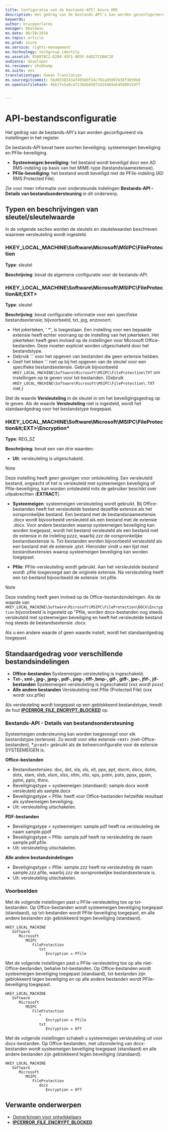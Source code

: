 ```yaml
---
title: Configuratie van de bestands-API| Azure RMS
description: Het gedrag van de bestands-API's kan worden geconfigureerd via instellingen in het register.
keywords: 
author: bruceperlerms
manager: mbaldwin
ms.date: 06/28/2016
ms.topic: article
ms.prod: azure
ms.service: rights-management
ms.technology: techgroup-identity
ms.assetid: 930878C2-D2B4-45F1-885F-64927CEBAC1D
audience: developer
ms.reviewer: shubhamp
ms.suite: ems
translationtype: Human Translation
ms.sourcegitcommit: 56d0538243af49580f24c701ad5097b30f3059b0
ms.openlocfilehash: 46b1fe5a0c4f138db65072d14489a5d588015df7


---
```


# API-bestandsconfiguratie


Het gedrag van de bestands-API's kan worden geconfigureerd via instellingen in het register.

De bestands-API bevat twee soorten beveiliging: systeemeigen beveiliging en PFile-beveiliging.

-   **Systeemeigen beveiliging**: het bestand wordt beveiligd door een AD RMS-indeling op basis van het MIME-type (bestandsnaamextensie).
-   **PFile-beveiliging**: het bestand wordt beveiligd met de PFile-indeling (AD RMS Protected File).

Zie voor meer informatie over ondersteunde indelingen **Bestands-API - Details van bestandsondersteuning** in dit onderwerp.

## Typen en beschrijvingen van sleutel/sleutelwaarde

In de volgende secties worden de sleutels en sleutelwaarden beschreven waarmee versleuteling wordt ingesteld.

### HKEY_LOCAL_MACHINE\Software\Microsoft\MSIPC\FileProtection

**Type**: sleutel

**Beschrijving**: bevat de algemene configuratie voor de bestands-API.

### HKEY_LOCAL_MACHINE\Software\Microsoft\MSIPC\FileProtection\&lt;EXT&gt;

**Type**: sleutel

**Beschrijving**: bevat configuratie-informatie voor een specifieke bestandsextensie; bijvoorbeeld, txt, jpg, enzovoort.

- Het jokerteken, ' *', is toegestaan. Een instelling voor een bepaalde extensie heeft echter voorrang op de instelling van het jokerteken. Het jokerteken heeft geen invloed op de instellingen voor Microsoft Office-bestanden. Deze moeten expliciet worden uitgeschakeld door het bestandstype.
- Gebruik '.' voor het opgeven van bestanden die geen extensie hebben.
- Geef het teken '.' niet op bij het opgeven van de sleutel voor een specifieke bestandsextensie. Gebruik bijvoorbeeld `HKEY_LOCAL_MACHINE\Software\Microsoft\MSIPC\FileProtection\TXT` om instellingen op te geven voor txt-bestanden. (Gebruik `HKEY_LOCAL_MACHINE\Software\Microsoft\MSIPC\FileProtection\.TXT` niet.)

Stel de waarde **Versleuteling** in de sleutel in om het beveiligingsgedrag op te geven. Als de waarde **Versleuteling** niet is ingesteld, wordt het standaardgedrag voor het bestandstype toegepast.


### HKEY_LOCAL_MACHINE\Software\Microsoft\MSIPC\FileProtection\&lt;EXT&gt;\Encryption*

**Type**: REG_SZ

**Beschrijving**: bevat een van drie waarden:

- **Uit**: versleuteling is uitgeschakeld.

> [!Note] 
> Deze instelling heeft geen gevolgen voor ontsleuteling. Een versleuteld bestand, ongeacht of het is versleuteld met systeemeigen beveiliging of Pfile-beveiliging, kan worden ontsleuteld mits de gebruiker beschikt over uitpakrechten (**EXTRACT**).

- **Systeemeigen**: systeemeigen versleuteling wordt gebruikt. Bij Office-bestanden heeft het versleutelde bestand dezelfde extensie als het oorspronkelijke bestand. Een bestand met de bestandsnaamextensie .docx wordt bijvoorbeeld versleuteld als een bestand met de extensie .docx. Voor andere bestanden waarop systeemeigen beveiliging kan worden toegepast, wordt het bestand versleuteld als een bestand met de extensie in de indeling p*zzz*, waarbij *zzz* de oorspronkelijke bestandsextensie is. Txt-bestanden worden bijvoorbeeld versleuteld als een bestand met de extensie .ptxt. Hieronder vindt u een lijst met bestandsextensies waarop systeemeigen beveiliging kan worden toegepast.

- **Pfile**: PFile-versleuteling wordt gebruikt. Aan het versleutelde bestand wordt .pfile toegevoegd aan de originele extensie. Na versleuteling heeft een txt-bestand bijvoorbeeld de extensie .txt.pfile.


> [!Note] 
> Deze instelling heeft geen invloed op de Office-bestandsindelingen. Als de waarde van `HKEY_LOCAL_MACHINE\Software\Microsoft\MSIPC\FileProtection\DOCX\Encryption` bijvoorbeeld is ingesteld op &quot;Pfile, worden docx-bestanden nog steeds versleuteld met systeemeigen beveiliging en heeft het versleutelde bestand nog steeds de bestandsextensie .docx.

Als u een andere waarde of geen waarde instelt, wordt het standaardgedrag toegepast.

## Standaardgedrag voor verschillende bestandsindelingen

-   **Office-bestanden** Systeemeigen versleuteling is ingeschakeld.
-   **Txt-, xml-, jpg-, jpeg-, pdf-, png-, tiff-,bmp-, gif-, giff-, jpe-, jfif-, jif-bestanden** Systeemeigen versleuteling is ingeschakeld (xxx wordt pxxx)
-   **Alle andere bestanden** Versleuteling met Pfile (Protected File) (xxx wordr xxx.pfile)

Als versleuteling wordt toegepast op een geblokkeerd bestandstype, treedt de fout [**IPCERROR\_FILE\_ENCRYPT\_BLOCKED**](/rights-management/sdk/2.1/api/win/error%20codes) op.

### Bestands-API - Details van bestandsondersteuning

Systeemeigen ondersteuning kan worden toegevoegd voor elk bestandstype (extensie). Zo wordt voor elke extensie &lt;ext&gt; (niet-Office-bestanden), \*.p&lt;ext&gt; gebruikt als de beheerconfiguratie voor de extensie SYSTEEMEIGEN is.

**Office-bestanden**

-   Bestandsextensies: doc, dot, xla, xls, xlt, pps, ppt, docm, docx, dotm, dotx, xlam, xlsb, xlsm, xlsx, xltm, xltx, xps, potm, potx, ppsx, ppsm, pptm, pptx, thmx.
-   Beveiligingstype = systeemeigen (standaard): sample.docx wordt versleuteld als sample.docx
-   Beveiligingstype = Pfile: heeft voor Office-bestanden hetzelfde resultaat als systeemeigen beveiliging.
-   Uit: versleuteling uitschakelen.

**PDF-bestanden**

-   Beveiligingstype = systeemeigen: sample.pdf heeft na versleuteling de naam sample.ppdf
-   Beveiligingstype = Pfile: sample.pdf heeft na versleuteling de naam sample.pdf.pfile.
-   Uit: versleuteling uitschakelen.

**Alle andere bestandsindelingen**

-   Beveiligingstype = Pfile: sample.*zzz* heeft na versleuteling de naam sample.*zzz*.pfile, waarbij *zzz* de oorspronkelijke bestandsextensie is.
-   Uit: versleuteling uitschakelen.

### Voorbeelden

Met de volgende instellingen past u PFile-versleuteling toe op txt-bestanden. Op Office-bestanden wordt systeemeigen beveiliging toegepast (standaard), op txt-bestanden wordt PFile-beveiliging toegepast, en alle andere bestanden zijn geblokkeerd tegen beveiliging (standaard).

```
HKEY_LOCAL_MACHINE
   Software
      Microsoft
         MSIPC
            FileProtection
               txt
                  Encryption = Pfile
```

Met de volgende instellingen past u PFile-versleuteling toe op alle niet-Office-bestanden, behalve txt-bestanden. Op Office-bestanden wordt systeemeigen beveiliging toegepast (standaard), txt-bestanden zijn geblokkeerd tegen beveiliging en op alle andere bestanden wordt PFile-beveiliging toegepast.

```
HKEY_LOCAL_MACHINE
   Software
      Microsoft
         MSIPC
            FileProtection
               *
                  Encryption = Pfile
               txt
                  Encryption = Off
```

Met de volgende instellingen schakelt u systeemeigen versleuteling uit voor docx-bestanden. Op Office-bestanden, met uitzondering van docx-bestanden wordt systeemeigen beveiliging toegepast (standaard) en alle andere bestanden zijn geblokkeerd tegen beveiliging (standaard).

```
HKEY_LOCAL_MACHINE
   Software
      Microsoft
         MSIPC
            FileProtection
               docx
                  Encryption = Off
```

## Verwante onderwerpen

* [Opmerkingen voor ontwikkelaars](developer-notes.md)
* [**IPCERROR\_FILE\_ENCRYPT\_BLOCKED**](/rights-management/sdk/2.1/api/win/error%20codes)
 

 



<!--HONumber=Jun16_HO4-->


